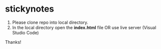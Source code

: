 # stickynotes

1. Please clone repo into local directory. 
2. In the local directory open the **index.html** file OR use live server (Visual Studio Code)

Thanks! 


